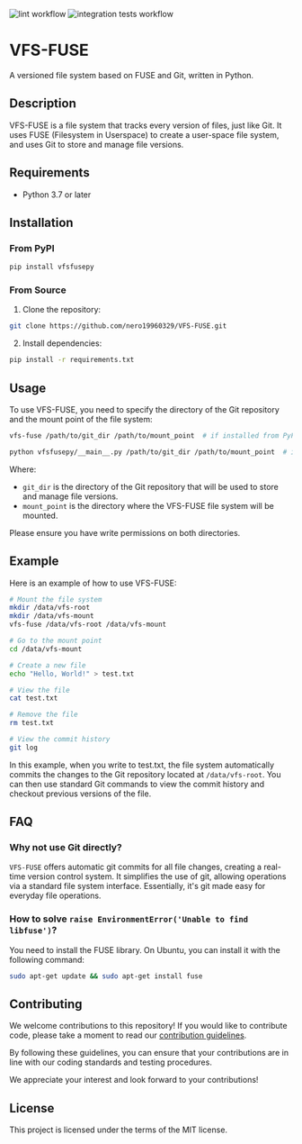 ![lint workflow](https://github.com/nero19960329/vfs-fuse/actions/workflows/lint.yml/badge.svg)
![integration tests workflow](https://github.com/nero19960329/vfs-fuse/actions/workflows/integration_tests.yml/badge.svg)

# VFS-FUSE

A versioned file system based on FUSE and Git, written in Python.

## Description

VFS-FUSE is a file system that tracks every version of files, just like Git. It uses FUSE (Filesystem in Userspace) to create a user-space file system, and uses Git to store and manage file versions.

## Requirements

- Python 3.7 or later

## Installation

### From PyPI

```bash
pip install vfsfusepy
```

### From Source

1. Clone the repository:

```bash
git clone https://github.com/nero19960329/VFS-FUSE.git
```

2. Install dependencies:

```bash
pip install -r requirements.txt
```

## Usage

To use VFS-FUSE, you need to specify the directory of the Git repository and the mount point of the file system:

```bash
vfs-fuse /path/to/git_dir /path/to/mount_point  # if installed from PyPI

python vfsfusepy/__main__.py /path/to/git_dir /path/to/mount_point  # if installed from source
```

Where:

- `git_dir` is the directory of the Git repository that will be used to store and manage file versions.
- `mount_point` is the directory where the VFS-FUSE file system will be mounted.

Please ensure you have write permissions on both directories.

## Example

Here is an example of how to use VFS-FUSE:

```bash
# Mount the file system
mkdir /data/vfs-root
mkdir /data/vfs-mount
vfs-fuse /data/vfs-root /data/vfs-mount

# Go to the mount point
cd /data/vfs-mount

# Create a new file
echo "Hello, World!" > test.txt

# View the file
cat test.txt

# Remove the file
rm test.txt

# View the commit history
git log
```

In this example, when you write to test.txt, the file system automatically commits the changes to the Git repository located at `/data/vfs-root`. You can then use standard Git commands to view the commit history and checkout previous versions of the file.

## FAQ

### Why not use Git directly?

`VFS-FUSE` offers automatic git commits for all file changes, creating a real-time version control system. It simplifies the use of git, allowing operations via a standard file system interface. Essentially, it's git made easy for everyday file operations.

### How to solve `raise EnvironmentError('Unable to find libfuse')`?

You need to install the FUSE library. On Ubuntu, you can install it with the following command:

```bash
sudo apt-get update && sudo apt-get install fuse
```

## Contributing
We welcome contributions to this repository! If you would like to contribute code, please take a moment to read our [contribution guidelines](https://github.com/nero19960329/vfs-fuse/CONTRIBUTING.md).

By following these guidelines, you can ensure that your contributions are in line with our coding standards and testing procedures.

We appreciate your interest and look forward to your contributions!

## License

This project is licensed under the terms of the MIT license.

